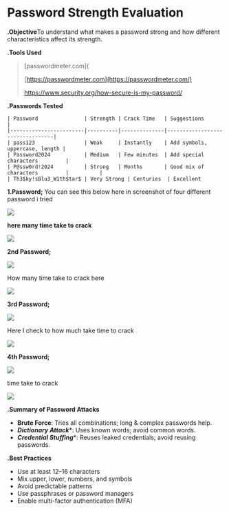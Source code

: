 # Password Strength Evaluation

**.Objective**To understand what makes a password strong and how different characteristics affect its strength.

**.Tools Used**

> [passwordmeter.com](
> 
> 
> [https://passwordmeter.com](https://passwordmeter.com/)
> 
> https://www.security.org/how-secure-is-my-password/
> 

**.Passwords Tested**

```
| Password               | Strength | Crack Time   | Suggestions                    |
|------------------------|----------|--------------|---------------------------------|
| pass123                | Weak     | Instantly    | Add symbols, uppercase, length |
| Password2024           | Medium   | Few minutes  | Add special characters         |
| P@ssw0rd!2024          | Strong   | Months       | Good mix of characters         |          |
| Th3$ky!sBlu3_W1th$tar$ | Very Strong | Centuries  | Excellent
```

**1.Password;** You can see this below here in screenshot of four different password i tried

![](https://cdn-images-1.medium.com/max/800/1*ZDw0_cUN621DHMAOdZ1n5w.png)

**here many time take to crack**

![](https://cdn-images-1.medium.com/max/800/1*z8QWGnp52Mp2Rvc0PwX19g.png)

**2nd Password;**

![](https://cdn-images-1.medium.com/max/800/1*GZbiR20303HTXstoX3UY-w.png)

How many time take to crack here

![](https://cdn-images-1.medium.com/max/800/1*DImrH-CnJvFJq9J9yeN4Jg.png)

**3rd Password;**

![](https://cdn-images-1.medium.com/max/800/1*fEArMBHpWmg4u51yZha7_g.png)

Here I check to how much take time to crack

![](https://cdn-images-1.medium.com/max/800/1*Iyzl3lX2mC40k5a_cEbdrA.png)

**4th Password;**

![](https://cdn-images-1.medium.com/max/800/1*xLidtG4rK1o65xM3OH8zaw.png)

time take to crack

![](https://cdn-images-1.medium.com/max/800/1*oHsPLRrTa4999PDjU1EFNw.png)

**.Summary of Password Attacks**

- ****Brute Force****: Tries all combinations; long & complex passwords help.
- ***Dictionary Attack****: Uses known words; avoid common words.
- ***Credential Stuffing****: Reuses leaked credentials; avoid reusing passwords.

**.Best Practices**

- Use at least 12–16 characters
- Mix upper, lower, numbers, and symbols
- Avoid predictable patterns
- Use passphrases or password managers
- Enable multi-factor authentication (MFA)
